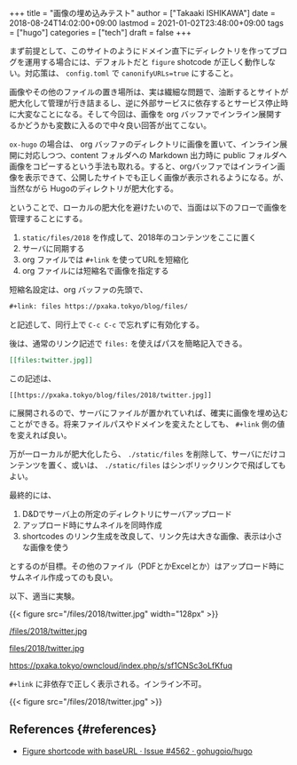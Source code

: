 +++
title = "画像の埋め込みテスト"
author = ["Takaaki ISHIKAWA"]
date = 2018-08-24T14:02:00+09:00
lastmod = 2021-01-02T23:48:00+09:00
tags = ["hugo"]
categories = ["tech"]
draft = false
+++

まず前提として、このサイトのようにドメイン直下にディレクトリを作ってブログを運用する場合には、デフォルトだと `figure` shotcode が正しく動作しない。対応策は、 `config.toml` で `canonifyURLs=true` にすること。  

画像やその他のファイルの置き場所は、実は繊細な問題で、油断するとサイトが肥大化して管理が行き詰まるし、逆に外部サービスに依存するとサービス停止時に大変なことになる。そして今回は、画像を org バッファでインライン展開するかどうかも変数に入るので中々良い回答が出てこない。  

`ox-hugo` の場合は、 org バッファのディレクトリに画像を置いて、インライン展開に対応しつつ、content フォルダへの Markdown 出力時に public フォルダへ画像をコピーするという手法も取れる。すると、orgバッファではインライン画像を表示できて、公開したサイトでも正しく画像が表示されるようになる。が、当然ながら Hugoのディレクトリが肥大化する。  

ということで、ローカルの肥大化を避けたいので、当面は以下のフローで画像を管理することにする。  

1.  `static/files/2018` を作成して、2018年のコンテンツをここに置く
2.  サーバに同期する
3.  org ファイルでは `#+link` を使ってURLを短縮化
4.  org ファイルには短縮名で画像を指定する

短縮名設定は、org バッファの先頭で、  

```org
#+link: files https://pxaka.tokyo/blog/files/
```

と記述して、同行上で `C-c C-c` で忘れずに有効化する。  

後は、通常のリンク記述で `files:` を使えばパスを簡略記入できる。  

```org
[[files:twitter.jpg]]
```

この記述は、  

```nil
[[https://pxaka.tokyo/blog/files/2018/twitter.jpg]]
```

に展開されるので、サーバにファイルが置かれていれば、確実に画像を埋め込むことができる。将来ファイルパスやドメインを変えたとしても、 `#+link` 側の値を変えれば良い。  

万が一ローカルが肥大化したら、 `./static/files` を削除して、サーバにだけコンテンツを置く、或いは、 `./static/files` はシンボリックリンクで飛ばしてもよい。  

最終的には、  

1.  D&Dでサーバ上の所定のディレクトリにサーバアップロード
2.  アップロード時にサムネイルを同時作成
3.  shortcodes のリンク生成を改良して、リンク先は大きな画像、表示は小さな画像を使う

とするのが目標。その他のファイル（PDFとかExcelとか）はアップロード時にサムネイル作成ってのも良い。  

以下、適当に実験。  

{{< figure src="/files/2018/twitter.jpg" width="128px" >}}  

[/files/2018/twitter.jpg](~/Dropbox/org/blog/static/files/2018/twitter.jpg)  

[files/2018/twitter.jpg](../static/files/2018/twitter.jpg)  

<https://pxaka.tokyo/owncloud/index.php/s/sf1CNSc3oLfKfuq>  

`#+link` に非依存で正しく表示される。インライン不可。  

{{< figure src="/files/2018/twitter.jpg" >}}  


## References {#references}

-   [Figure shortcode with baseURL · Issue #4562 · gohugoio/hugo](https://github.com/gohugoio/hugo/issues/4562)
